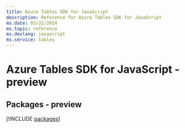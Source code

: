 ```yaml
---
title: Azure Tables SDK for JavaScript
description: Reference for Azure Tables SDK for JavaScript
ms.date: 03/22/2024
ms.topic: reference
ms.devlang: javascript
ms.service: tables
---
```

# Azure Tables SDK for JavaScript - preview
## Packages - preview
[!INCLUDE [packages](tables-index.md)]